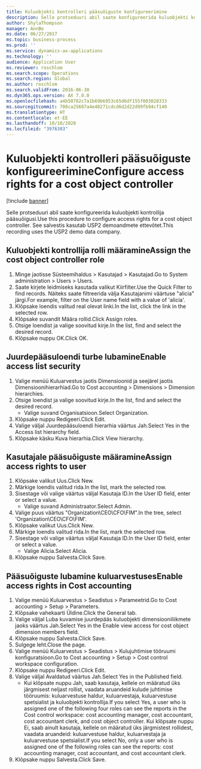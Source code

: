 ```yaml
---
title: Kuluobjekti kontrolleri pääsuõiguste konfigureerimine
description: Selle protseduuri abil saate konfigureerida kuluobjekti kontrollija pääsuõigusi.
author: ShylaThompson
manager: AnnBe
ms.date: 06/27/2017
ms.topic: business-process
ms.prod: ''
ms.service: dynamics-ax-applications
ms.technology: ''
audience: Application User
ms.reviewer: roschlom
ms.search.scope: Operations
ms.search.region: Global
ms.author: roschlom
ms.search.validFrom: 2016-06-30
ms.dyn365.ops.version: AX 7.0.0
ms.openlocfilehash: a4b50782c7a1b69b6953c65d6df155f003028333
ms.sourcegitcommit: 708ca25687a4e48271cdcd6d2d22d99fb94cf140
ms.translationtype: HT
ms.contentlocale: et-EE
ms.lasthandoff: 10/10/2020
ms.locfileid: "3976303"
---
```

# <a name="configure-access-rights-for-a-cost-object-controller"></a><span data-ttu-id="7efe3-103">Kuluobjekti kontrolleri pääsuõiguste konfigureerimine</span><span class="sxs-lookup"><span data-stu-id="7efe3-103">Configure access rights for a cost object controller</span></span>

[!include [banner](../../includes/banner.md)]

<span data-ttu-id="7efe3-104">Selle protseduuri abil saate konfigureerida kuluobjekti kontrollija pääsuõigusi.</span><span class="sxs-lookup"><span data-stu-id="7efe3-104">Use this procedure to configure access rights for a cost object controller.</span></span> <span data-ttu-id="7efe3-105">See salvestis kasutab USP2 demoandmete ettevõtet.</span><span class="sxs-lookup"><span data-stu-id="7efe3-105">This recording uses the USP2 demo data company.</span></span>


## <a name="assign-the-cost-object-controller-role"></a><span data-ttu-id="7efe3-106">Kuluobjekti kontrollija rolli määramine</span><span class="sxs-lookup"><span data-stu-id="7efe3-106">Assign the cost object controller role</span></span>
1. <span data-ttu-id="7efe3-107">Minge jaotisse Süsteemihaldus > Kasutajad > Kasutajad.</span><span class="sxs-lookup"><span data-stu-id="7efe3-107">Go to System administration > Users > Users.</span></span>
2. <span data-ttu-id="7efe3-108">Saate kirjete leidmiseks kasutada valikut Kiirfilter.</span><span class="sxs-lookup"><span data-stu-id="7efe3-108">Use the Quick Filter to find records.</span></span> <span data-ttu-id="7efe3-109">Näiteks saate filtreerida välja Kasutajanimi väärtuse "alicia" järgi.</span><span class="sxs-lookup"><span data-stu-id="7efe3-109">For example, filter on the User name field with a value of 'alicia'.</span></span>
3. <span data-ttu-id="7efe3-110">Klõpsake loendis valitud real olevat linki.</span><span class="sxs-lookup"><span data-stu-id="7efe3-110">In the list, click the link in the selected row.</span></span>
4. <span data-ttu-id="7efe3-111">Klõpsake suvandit Määra rollid.</span><span class="sxs-lookup"><span data-stu-id="7efe3-111">Click Assign roles.</span></span>
5. <span data-ttu-id="7efe3-112">Otsige loendist ja valige soovitud kirje.</span><span class="sxs-lookup"><span data-stu-id="7efe3-112">In the list, find and select the desired record.</span></span>
6. <span data-ttu-id="7efe3-113">Klõpsake nuppu OK.</span><span class="sxs-lookup"><span data-stu-id="7efe3-113">Click OK.</span></span>

## <a name="enable-access-list-security"></a><span data-ttu-id="7efe3-114">Juurdepääsuloendi turbe lubamine</span><span class="sxs-lookup"><span data-stu-id="7efe3-114">Enable access list security</span></span>
1. <span data-ttu-id="7efe3-115">Valige menüü Kuluarvestus jaotis Dimensioonid ja seejärel jaotis Dimensioonihierarhiad.</span><span class="sxs-lookup"><span data-stu-id="7efe3-115">Go to Cost accounting > Dimensions > Dimension hierarchies.</span></span>
2. <span data-ttu-id="7efe3-116">Otsige loendist ja valige soovitud kirje.</span><span class="sxs-lookup"><span data-stu-id="7efe3-116">In the list, find and select the desired record.</span></span>
    * <span data-ttu-id="7efe3-117">Valige suvand Organisatsioon.</span><span class="sxs-lookup"><span data-stu-id="7efe3-117">Select Organization.</span></span>  
3. <span data-ttu-id="7efe3-118">Klõpsake nuppu Redigeeri.</span><span class="sxs-lookup"><span data-stu-id="7efe3-118">Click Edit.</span></span>
4. <span data-ttu-id="7efe3-119">Valige väljal Juurdepääsuloendi hierarhia väärtus Jah.</span><span class="sxs-lookup"><span data-stu-id="7efe3-119">Select Yes in the Access list hierarchy field.</span></span>
5. <span data-ttu-id="7efe3-120">Klõpsake käsku Kuva hierarhia.</span><span class="sxs-lookup"><span data-stu-id="7efe3-120">Click View hierarchy.</span></span>

## <a name="assign-access-rights-to-user"></a><span data-ttu-id="7efe3-121">Kasutajale pääsuõiguste määramine</span><span class="sxs-lookup"><span data-stu-id="7efe3-121">Assign access rights to user</span></span>
1. <span data-ttu-id="7efe3-122">Klõpsake valikut Uus.</span><span class="sxs-lookup"><span data-stu-id="7efe3-122">Click New.</span></span>
2. <span data-ttu-id="7efe3-123">Märkige loendis valitud rida.</span><span class="sxs-lookup"><span data-stu-id="7efe3-123">In the list, mark the selected row.</span></span>
3. <span data-ttu-id="7efe3-124">Sisestage või valige väärtus väljal Kasutaja ID.</span><span class="sxs-lookup"><span data-stu-id="7efe3-124">In the User ID field, enter or select a value.</span></span>
    * <span data-ttu-id="7efe3-125">Valige suvand Administraator.</span><span class="sxs-lookup"><span data-stu-id="7efe3-125">Select Admin.</span></span>  
4. <span data-ttu-id="7efe3-126">Valige puus väärtus "Organization\CEO\CFO\FIM".</span><span class="sxs-lookup"><span data-stu-id="7efe3-126">In the tree, select 'Organization\CEO\CFO\FIM'.</span></span>
5. <span data-ttu-id="7efe3-127">Klõpsake valikut Uus.</span><span class="sxs-lookup"><span data-stu-id="7efe3-127">Click New.</span></span>
6. <span data-ttu-id="7efe3-128">Märkige loendis valitud rida.</span><span class="sxs-lookup"><span data-stu-id="7efe3-128">In the list, mark the selected row.</span></span>
7. <span data-ttu-id="7efe3-129">Sisestage või valige väärtus väljal Kasutaja ID.</span><span class="sxs-lookup"><span data-stu-id="7efe3-129">In the User ID field, enter or select a value.</span></span>
    * <span data-ttu-id="7efe3-130">Valige Alicia.</span><span class="sxs-lookup"><span data-stu-id="7efe3-130">Select Alicia.</span></span>  
8. <span data-ttu-id="7efe3-131">Klõpsake nuppu Salvesta.</span><span class="sxs-lookup"><span data-stu-id="7efe3-131">Click Save.</span></span>

## <a name="enable-access-rights-in-cost-accounting"></a><span data-ttu-id="7efe3-132">Pääsuõiguste lubamine kuluarvestuses</span><span class="sxs-lookup"><span data-stu-id="7efe3-132">Enable access rights in Cost accounting</span></span>
1. <span data-ttu-id="7efe3-133">Valige menüü Kuluarvestus > Seadistus > Parameetrid.</span><span class="sxs-lookup"><span data-stu-id="7efe3-133">Go to Cost accounting > Setup > Parameters.</span></span>
2. <span data-ttu-id="7efe3-134">Klõpsake vahekaarti Üldine.</span><span class="sxs-lookup"><span data-stu-id="7efe3-134">Click the General tab.</span></span>
3. <span data-ttu-id="7efe3-135">Valige väljal Luba kuvamise juurdepääs kuluobjekti dimensiooniliikmete jaoks väärtus Jah.</span><span class="sxs-lookup"><span data-stu-id="7efe3-135">Select Yes in the Enable view access for cost object dimension members field.</span></span>
4. <span data-ttu-id="7efe3-136">Klõpsake nuppu Salvesta.</span><span class="sxs-lookup"><span data-stu-id="7efe3-136">Click Save.</span></span>
5. <span data-ttu-id="7efe3-137">Sulgege leht.</span><span class="sxs-lookup"><span data-stu-id="7efe3-137">Close the page.</span></span>
6. <span data-ttu-id="7efe3-138">Valige menüü Kuluarvestus > Seadistus > Kulujuhtimise tööruumi konfiguratsioon.</span><span class="sxs-lookup"><span data-stu-id="7efe3-138">Go to Cost accounting > Setup > Cost control workspace configuration.</span></span>
7. <span data-ttu-id="7efe3-139">Klõpsake nuppu Redigeeri.</span><span class="sxs-lookup"><span data-stu-id="7efe3-139">Click Edit.</span></span>
8. <span data-ttu-id="7efe3-140">Valige väljal Avaldatud väärtus Jah.</span><span class="sxs-lookup"><span data-stu-id="7efe3-140">Select Yes in the Published field.</span></span>
    * <span data-ttu-id="7efe3-141">Kui klõpsate nuppu Jah, saab kasutaja, kellele on määratud üks järgmisest neljast rollist, vaadata aruandeid kulude juhtimise tööruumis: kuluarvestuse haldur, kuluarvestaja, kuluarvestuse spetsialist ja kuluobjekti kontrollija.</span><span class="sxs-lookup"><span data-stu-id="7efe3-141">If you select Yes, a user who is assigned one of the following four roles can see the reports in the Cost control workspace: cost accounting manager, cost accountant, cost accountant clerk, and cost object controller.</span></span> <span data-ttu-id="7efe3-142">Kui klõpsate nuppu Ei, saab ainult kasutaja, kellele on määratud üks järgmistest rollidest, vaadata aruandeid: kuluarvestuse haldur, kuluarvestaja ja kuluarvestuse spetsialist.</span><span class="sxs-lookup"><span data-stu-id="7efe3-142">If you select No, only a user who is assigned one of the following roles can see the reports: cost accounting manager, cost accountant, and cost accountant clerk.</span></span>    
9. <span data-ttu-id="7efe3-143">Klõpsake nuppu Salvesta.</span><span class="sxs-lookup"><span data-stu-id="7efe3-143">Click Save.</span></span>


